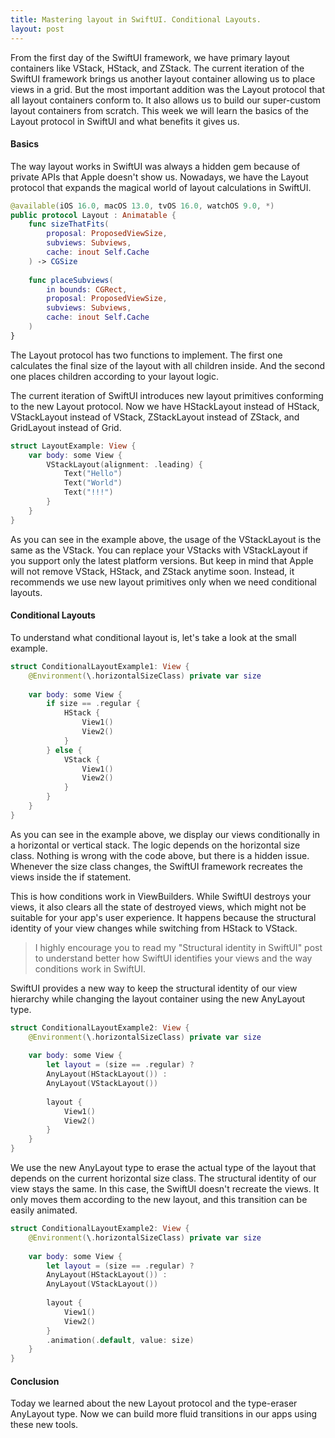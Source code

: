 ```yaml
---
title: Mastering layout in SwiftUI. Conditional Layouts.
layout: post
---
```


From the first day of the SwiftUI framework, we have primary layout containers like VStack, HStack, and ZStack. The current iteration of the SwiftUI framework brings us another layout container allowing us to place views in a grid. But the most important addition was the Layout protocol that all layout containers conform to. It also allows us to build our super-custom layout containers from scratch. This week we will learn the basics of the Layout protocol in SwiftUI and what benefits it gives us.

#### Basics
The way layout works in SwiftUI was always a hidden gem because of private APIs that Apple doesn't show us. Nowadays, we have the Layout protocol that expands the magical world of layout calculations in SwiftUI. 

```swift
@available(iOS 16.0, macOS 13.0, tvOS 16.0, watchOS 9.0, *)
public protocol Layout : Animatable {
    func sizeThatFits(
        proposal: ProposedViewSize,
        subviews: Subviews,
        cache: inout Self.Cache
    ) -> CGSize
    
    func placeSubviews(
        in bounds: CGRect,
        proposal: ProposedViewSize,
        subviews: Subviews,
        cache: inout Self.Cache
    ) 
}
```

The Layout protocol has two functions to implement. The first one calculates the final size of the layout with all children inside. And the second one places children according to your layout logic.

The current iteration of SwiftUI introduces new layout primitives conforming to the new Layout protocol. Now we have HStackLayout instead of HStack, VStackLayout instead of VStack, ZStackLayout instead of ZStack, and GridLayout instead of Grid. 

```swift
struct LayoutExample: View {
    var body: some View {
        VStackLayout(alignment: .leading) {
            Text("Hello")
            Text("World")
            Text("!!!")
        }
    }
}
```

As you can see in the example above, the usage of the VStackLayout is the same as the VStack. You can replace your VStacks with VStackLayout if you support only the latest platform versions. But keep in mind that Apple will not remove VStack, HStack, and ZStack anytime soon. Instead, it recommends we use new layout primitives only when we need conditional layouts.

#### Conditional Layouts
To understand what conditional layout is, let's take a look at the small example.

```swift
struct ConditionalLayoutExample1: View {
    @Environment(\.horizontalSizeClass) private var size
    
    var body: some View {
        if size == .regular {
            HStack {
                View1()
                View2()
            }
        } else {
            VStack {
                View1()
                View2()
            }
        }
    }
}
```

As you can see in the example above, we display our views conditionally in a horizontal or vertical stack. The logic depends on the horizontal size class. Nothing is wrong with the code above, but there is a hidden issue. Whenever the size class changes, the SwiftUI framework recreates the views inside the if statement. 

This is how conditions work in ViewBuilders. While SwiftUI destroys your views, it also clears all the state of destroyed views, which might not be suitable for your app's user experience. It happens because the structural identity of your view changes while switching from HStack to VStack.

> I highly encourage you to read my "Structural identity in SwiftUI" post to understand better how SwiftUI identifies your views and the way conditions work in SwiftUI.

SwiftUI provides a new way to keep the structural identity of our view hierarchy while changing the layout container using the new AnyLayout type.

```swift
struct ConditionalLayoutExample2: View {
    @Environment(\.horizontalSizeClass) private var size
    
    var body: some View {
        let layout = (size == .regular) ?
        AnyLayout(HStackLayout()) :
        AnyLayout(VStackLayout())
        
        layout {
            View1()
            View2()
        }
    }
}
```

We use the new AnyLayout type to erase the actual type of the layout that depends on the current horizontal size class. The structural identity of our view stays the same. In this case, the SwiftUI doesn't recreate the views. It only moves them according to the new layout, and this transition can be easily animated.

```swift
struct ConditionalLayoutExample2: View {
    @Environment(\.horizontalSizeClass) private var size
    
    var body: some View {
        let layout = (size == .regular) ?
        AnyLayout(HStackLayout()) :
        AnyLayout(VStackLayout())
        
        layout {
            View1()
            View2()
        }
        .animation(.default, value: size)
    }
}
```

#### Conclusion
Today we learned about the new Layout protocol and the type-eraser AnyLayout type. Now we can build more fluid transitions in our apps using these new tools.


